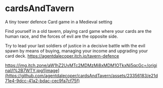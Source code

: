 # cardsAndTavern
A tiny tower defence Card game in a Medieval setting

Find yourself in a old tavern, playing card game where  your cards are the human race, and the forces of evil are the opposite side.

Try to lead your last soldiers of justice in a decisive battle with the evil spawn by means of buying, managing your income and upgrading your card deck.
https://agentdalecoper.itch.io/tavern-defence

https://img.itch.zone/aW1hZ2UvMTc2MDMzMi8xMDM1OTkxNi5qcGc=/original/I%2B7WTY.jpg![image](https://github.com/agentdalecoper/cardsAndTavern/assets/23356183/e21d71e4-9dcc-41a2-bdac-cec9fa7cf75f)
